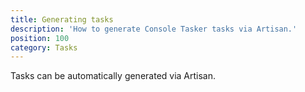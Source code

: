 ```yaml
---
title: Generating tasks
description: 'How to generate Console Tasker tasks via Artisan.'
position: 100
category: Tasks
---
```


Tasks can be automatically generated via Artisan.
